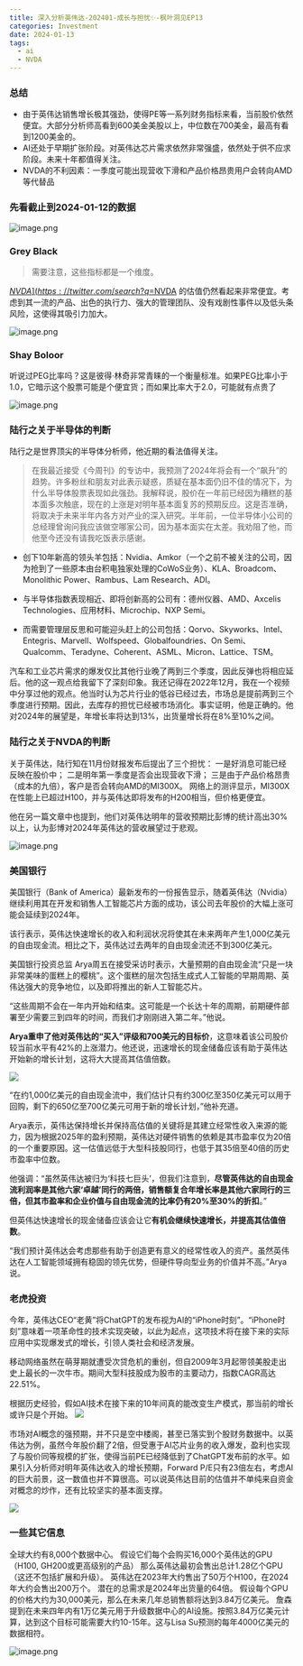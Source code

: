 ```yaml
---
title: 深入分析英伟达-202401-成长与担忧✨-枫叶洞见EP13
categories: Investment
date: 2024-01-13
tags:
  - ai
  - NVDA
---
```

### 总结
- 由于英伟达销售增长极其强劲，使得PE等一系列财务指标来看，当前股价依然便宜。大部分分析师高看到600美金美股以上，中位数在700美金，最高有看到1200美金的。
- AI还处于早期扩张阶段。对英伟达芯片需求依然非常强盛，依然处于供不应求阶段。未来十年都值得关注。
- NVDA的不利因素：一季度可能出现营收下滑和产品价格昂贵用户会转向AMD等代替品


### 先看截止到2024-01-12的数据
![image.png](https://s.draftai.cn/vent/20240113173220.png)

### Grey Black

 > 需要注意，这些指标都是一个维度。

[$NVDA](https://twitter.com/search?q=%24NVDA&src=cashtag_click)：投资者开始意识到，在26.5倍的2024年预调整每股收益（adj eps）和2024至2028年预期每年复合增长率（CAGR）达28%的情况下，[$NVDA](https://twitter.com/search?q=%24NVDA&src=cashtag_click) 的估值仍然看起来非常便宜。考虑到其一流的产品、出色的执行力、强大的管理团队、没有戏剧性事件以及低头条风险，这使得其吸引力加大。


![image.png](https://s.draftai.cn/vent/20240110221241.png)

### Shay Boloor
听说过PEG比率吗？这是彼得·林奇非常青睐的一个衡量标准。如果PEG比率小于1.0，它暗示这个股票可能是个便宜货；而如果比率大于2.0，可能就有点贵了



![image.png](https://s.draftai.cn/vent/20240110221424.png)


### 陆行之关于半导体的判断

陆行之是世界顶尖的半导体分析师，他近期的看法值得关注。

>  在我最近接受《今周刊》的专访中，我预测了2024年将会有一个“飙升”的趋势。许多粉丝和朋友对此表示疑惑，质疑在基本面仍旧不佳的情况下，为什么半导体股票表现如此强劲。我解释说，股价在一年前已经因为糟糕的基本面多次触底，现在的上涨是对明年基本面复苏的预期反应。这是否准确，将取决于未来半年内各方对产业的深入研究。半年前，一位半导体小公司的总经理曾询问我应该做空哪家公司，因为基本面实在太差。我劝阻了他，而他至今还没有请我吃饭表示感谢。

- 创下10年新高的领头羊包括：Nvidia、Amkor（一个之前不被关注的公司，因为抢到了一些原本由台积电独家处理的CoWoS业务）、KLA、Broadcom、Monolithic Power、Rambus、Lam Research、ADI。

- 与半导体指数表现相近、即将创新高的公司有：德州仪器、AMD、Axcelis Technologies、应用材料、Microchip、NXP Semi。

- 而需要管理层反思和可能迎头赶上的公司包括：Qorvo、Skyworks、Intel、Entegris、Marvell、Wolfspeed、Globalfoundries、On Semi、Qualcomm、Teradyne、Coherent、ASML、Micron、Lattice、TSM。

汽车和工业芯片需求的爆发仅比其他行业晚了两到三个季度，因此反弹也将相应延后。他的这一观点给我留下了深刻印象。我还记得在2022年12月，我在一个视频中分享过他的观点。他当时认为芯片行业的低谷已经过去，市场总是提前两到三个季度进行预期。因此，去库存的担忧已经被市场消化。事实证明，他是正确的。他对2024年的展望是，年增长率将达到13%，出货量增长将在8%至10%之间。
### 陆行之关于NVDA的判断

关于英伟达，陆行知在11月份财报发布后提出了三个担忧：
一是好消息可能已经反映在股价中；
二是明年第一季度是否会出现营收下滑；
三是由于产品价格昂贵（成本的九倍），客户是否会转向AMD的MI300X。
网络上的测评显示，MI300X在性能上已超过H100，并与英伟达即将发布的H200相当，但价格更便宜。

他在另一篇文章中也提到，他们对英伟达明年的营收预期比彭博的统计高出30%以上，认为彭博对2024年英伟达的营收展望过于悲观。

![image.png](https://s.draftai.cn/vent/20240106143946.png)


### 美国银行
美国银行（Bank of America）最新发布的一份报告显示，随着英伟达（Nvidia）继续利用其在开发和销售人工智能芯片方面的成功，该公司去年股价的大幅上涨可能会延续到2024年。

该行表示，英伟达快速增长的收入和利润状况将使其在未来两年产生1,000亿美元的自由现金流。相比之下，英伟达过去两年的自由现金流还不到300亿美元。

美国银行投资总监 Arya周五在接受采访时表示，大量预期的自由现金流“只是一块非常美味的蛋糕上的樱桃”。这个蛋糕的层次包括生成式人工智能的早期周期、英伟达强大的竞争地位，以及即将推出的新人工智能芯片。

“这些周期不会在一年内开始和结束。这可能是一个长达十年的周期，前期硬件部署至少需要三到四年的时间，而我们才刚刚进入第二年。”他说。

**Arya重申了他对英伟达的“买入”评级和700美元的目标价**，这意味着该公司股价较当前水平有42%的上涨潜力。他还说，迅速增长的现金储备应该有助于英伟达开始新的增长计划，这将大大提高其估值倍数。

![](https://postimg.futunn.com/170452244829738609391.png?imageMogr2/ignore-error/1/format/webp)

“在约1,000亿美元的自由现金流中，我们估计只有约300亿至350亿美元可以用于回购，剩下的650亿至700亿美元可用于新的增长计划，”他补充道。

Arya表示，英伟达保持增长并保持高估值的关键将是其建立经常性收入来源的能力，因为根据2025年的盈利预期，英伟达对硬件销售的依赖是其市盈率仅为20倍的一个重要原因。这一估值远低于大型科技股同行，也低于其35倍至40倍的历史市盈率中位数。

他强调：“虽然英伟达被归为‘科技七巨头’，但我们注意到，**尽管英伟达的自由现金流利润率是其他六家‘卓越’同行的两倍，销售额复合年增长率是其他六家同行的三倍，但其市盈率和企业价值与自由现金流的比率仍有20%至30%的折扣**。”

但英伟达快速增长的现金储备应该会让它**有机会继续快速增长，并提高其估值倍数**。

“我们预计英伟达会考虑那些有助于创造更有意义的经常性收入的资产。虽然英伟达在人工智能领域拥有稳固的领先优势，但硬件导向型业务的价值并不高。”Arya说。



### 老虎投资
今年，英伟达CEO“老黄”将ChatGPT的发布视为AI的“iPhone时刻”。“iPhone时刻”意味着一项革命性的技术实现突破，以此为起点，这项技术将在接下来的实际应用中实现爆发式的增长，引领人类社会和经济发展。

移动网络虽然在萌芽期就遭受次贷危机的重创，但自2009年3月起带领美股走出史上最长的一次牛市。期间大型科技股成为股市的主要动力，指数CAGR高达22.51%。

根据历史经验，假如AI技术在接下来的10年间真的能改变生产模式，那当前的增长或许只是个开始。
![](https://s.draftai.cn/vent/202401111428100.png)

市场对AI概念的强预期，并不只是空中楼阁，甚至已落实到个股财务数据中。以英伟达为例，虽然今年股价翻了2倍，但受惠于AI芯片业务的收入爆发，盈利也实现了与股价同等规模的扩张，使得当前PE已经降低到了ChatGPT发布前的水平。如果引入分析师对明年英伟达收入的增长预期，Forward P/E只有23倍左右，考虑AI的巨大前景，这一数值也并不算很高。可以说英伟达目前的估值并不单纯来自资金对概念的炒作，还有比较坚实的基本面支撑。

![](https://s.draftai.cn/vent/202401111409265.png)


### 一些其它信息

全球大约有8,000个数据中心。
假设它们每个会购买16,000个英伟达的GPU（H100, GH200或更高级别的产品）
那么英伟达最初会售出总计1.28亿个GPU（这还不包括扩展和升级）。
英伟达在2023年大约售出了50万个H100，在2024年大约会售出200万个。
潜在的总需求是2024年出货量的64倍。
假设每个GPU的价格大约为30,000美元，那么在未来几年总销售额将达到3.84万亿美元。
詹森提到在未来四年内有1万亿美元用于升级数据中心的AI设施。按照3.84万亿美元计算，达到这个目标可能需要大约10-15年。这与Lisa Su预测的每年4000亿美元的数据相符。

![image.png](https://s.draftai.cn/vent/20240113173440.png)
